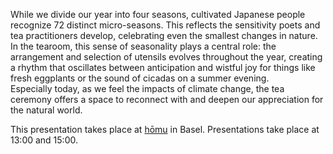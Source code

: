 While we divide our year into four seasons, cultivated Japanese people recognize 72 distinct micro-seasons. This reflects the sensitivity poets and tea practitioners develop, celebrating even the smallest changes in nature. In the tearoom, this sense of seasonality plays a central role: the arrangement and selection of utensils evolves throughout the year, creating a rhythm that oscillates between anticipation and wistful joy for things like fresh eggplants or the sound of cicadas on a summer evening.<br />Especially today, as we feel the impacts of climate change, the tea ceremony offers a space to reconnect with and deepen our appreciation for the natural world.

This presentation takes place at [hōmu](https://homu.ch/) in Basel. Presentations take place at 13:00 and 15:00.
